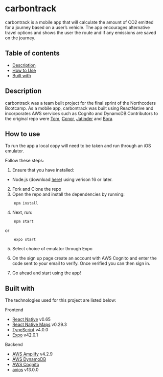 # carbontrack

carbontrack is a mobile app that will calculate the amount of CO2 emitted for a journey based on a user’s vehicle. The app encourages alternative travel options and shows the user the route and if any emissions are saved on the journey.

## Table of contents

- [Description](#description)
- [How to Use](#how-to-use)
- [Built with](#built-with)

## Description

carbontrack was a team built project for the final sprint of the Northcoders Bootcamp. As a mobile app, carbontrack was built using ReactNative and incorporates AWS services such as Cognito and DynamoDB.Contributors to the original repo were [Tom](https://github.com/Arcticquiff), [Conor](https://github.com/conormullangit), [Jatinder](https://github.com/singhjptech/) and [Bora](https://github.com/Kimovi).

## How to use

To run the app a local copy will need to be taken and run through an iOS emulator.

Follow these steps:

1. Ensure that you have installed:

- Node.js (download [here](https://nodejs.org/en/)) using verison 16 or later.

2. Fork and Clone the repo
3. Open the repo and install the dependencies by running:

```
    npm install
```

4. Next, run:

```
    npm start
```

or

```
    expo start
```

5. Select choice of emulator through Expo

6. On the sign up page create an account with AWS Cognito and enter the code sent to your email to verify. Once verified you can then sign in.

7. Go ahead and start using the app!

## Built with

The technologies used for this project are listed below:

Frontend

- [React Native](https://reactjs.org/) v0.65
- [React Native Maps](https://github.com/react-native-maps/react-native-maps) v0.29.3
- [TypeScript](https://https://www.typescriptlang.org/) v4.0.0
- [Expo](https://https://www.typescriptlang.org/) v42.0.1

Backend

- [AWS Amplify](https://aws.amazon.com/amplify/) v4.2.9
- [AWS DynamoDB](https://aws.amazon.com/dynamodb/)
- [AWS Cognito](https://aws.amazon.com/cognito/)
- [axios](https://axios-http.com/) v13.0.0
